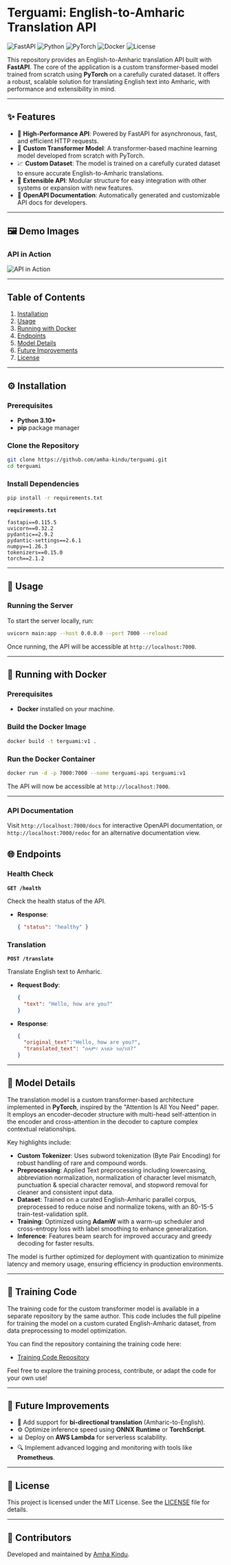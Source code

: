 # Terguami: English-to-Amharic Translation API
<p>
  <img src="https://img.shields.io/badge/FastAPI-v1.0.0-brightgreen.svg" alt="FastAPI">
  <img src="https://img.shields.io/badge/Python-3.10-blue.svg" alt="Python">
  <img src="https://img.shields.io/badge/PyTorch-2.1.2-orange.svg" alt="PyTorch">
  <img src="https://img.shields.io/badge/Docker-Supported-blue.svg" alt="Docker">
  <img src="https://img.shields.io/badge/License-MIT-lightgrey.svg" alt="License">
</p>

This repository provides an English-to-Amharic translation API built with **FastAPI**. The core of the application is a custom transformer-based model trained from scratch using **PyTorch** on a carefully curated dataset. It offers a robust, scalable solution for translating English text into Amharic, with performance and extensibility in mind.

---

## ✨ Features

- 🚀 **High-Performance API**: Powered by FastAPI for asynchronous, fast, and efficient HTTP requests.
- 🧠 **Custom Transformer Model**: A transformer-based machine learning model developed from scratch with PyTorch.
- 📈 **Custom Dataset**: The model is trained on a carefully curated dataset to ensure accurate English-to-Amharic translations.
- 📜 **Extensible API**: Modular structure for easy integration with other systems or expansion with new features.
- 🔄 **OpenAPI Documentation**: Automatically generated and customizable API docs for developers.

---

## 🖼️ Demo Images

### API in Action
![API in Action](assets/translate_demo.png "Demo of the Translation API in Action")

---

## Table of Contents

1. [Installation](#installation)
2. [Usage](#usage)
3. [Running with Docker](#running-with-docker)
4. [Endpoints](#endpoints)
5. [Model Details](#model-details)
6. [Future Improvements](#future-improvements)
7. [License](#license)

---

## ⚙️ Installation

### Prerequisites
- **Python 3.10+**
- **pip** package manager

### Clone the Repository
```bash
git clone https://github.com/amha-kindu/terguami.git
cd terguami
```

### Install Dependencies
```bash
pip install -r requirements.txt
```

**`requirements.txt`**
```
fastapi==0.115.5
uvicorn==0.32.2
pydantic==2.9.2
pydantic-settings==2.6.1
numpy==1.26.3
tokenizers==0.15.0
torch==2.1.2
```

---

## 🚀 Usage

### Running the Server
To start the server locally, run:
```bash
uvicorn main:app --host 0.0.0.0 --port 7000 --reload
```

Once running, the API will be accessible at `http://localhost:7000`.

---

## 🐳 Running with Docker

### Prerequisites
- **Docker** installed on your machine.

### Build the Docker Image
```bash
docker build -t terguami:v1 .
```

### Run the Docker Container
```bash
docker run -d -p 7000:7000 --name terguami-api terguami:v1
```

The API will now be accessible at `http://localhost:7000`.

---

### API Documentation
Visit `http://localhost:7000/docs` for interactive OpenAPI documentation, or `http://localhost:7000/redoc` for an alternative documentation view.

## 🌐 Endpoints

### Health Check
**`GET /health`**

Check the health status of the API.
- **Response**: 
  ```json
  { "status": "healthy" }
  ```

### Translation
**`POST /translate`**

Translate English text to Amharic.
- **Request Body**:
  ```json
  {
    "text": "Hello, how are you?"
  }
  ```
- **Response**:
  ```json
  {
    "original_text":"Hello, how are you?",
    "translated_text": "ሰላም፣ እንዴት ነህ/ነሽ?"
  }
  ```

---


## 🧠 Model Details

The translation model is a custom transformer-based architecture implemented in **PyTorch**, inspired by the "Attention Is All You Need" paper. It employs an encoder-decoder structure with multi-head self-attention in the encoder and cross-attention in the decoder to capture complex contextual relationships.

Key highlights include:

- **Custom Tokenizer**: Uses subword tokenization (Byte Pair Encoding) for robust handling of rare and compound words.
- **Preprocessing**: Applied Text preprocessing including lowercasing, abbreviation normalization, normalization of character level mismatch, punctuation & special character removal, and stopword removal for cleaner and consistent input data.
- **Dataset**: Trained on a curated English-Amharic parallel corpus, preprocessed to reduce noise and normalize tokens, with an 80-15-5 train-test-validation split.
- **Training**: Optimized using **AdamW** with a warm-up scheduler and cross-entropy loss with label smoothing to enhance generalization.
- **Inference**: Features beam search for improved accuracy and greedy decoding for faster results.

The model is further optimized for deployment with quantization to minimize latency and memory usage, ensuring efficiency in production environments.

---

## 🔨 Training Code

The training code for the custom transformer model is available in a separate repository by the same author. This code includes the full pipeline for training the model on a custom curated English-Amharic dataset, from data preprocessing to model optimization.

You can find the repository containing the training code here:
- [Training Code Repository](https://github.com/amha-kindu/machine-translation)

Feel free to explore the training process, contribute, or adapt the code for your own use!

---

## 🚧 Future Improvements

- 🚧 Add support for **bi-directional translation** (Amharic-to-English).
- ⚙️ Optimize inference speed using **ONNX Runtime** or **TorchScript**.
- 📊 Deploy on **AWS Lambda** for serverless scalability.
- 🔍 Implement advanced logging and monitoring with tools like **Prometheus**.

---

## 📜 License

This project is licensed under the MIT License. See the [LICENSE](LICENSE) file for details.

---

## 👥 Contributors

Developed and maintained by [Amha Kindu](https://github.com/amha-kindu).
